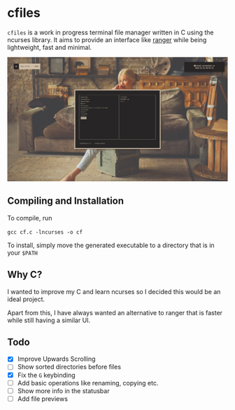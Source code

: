 # cfiles
`cfiles` is a work in progress terminal file manager written in C using the ncurses
library. It aims to provide an interface like [ranger](https://github.com/ranger/ranger) while being lightweight, fast and
minimal.

![screenshot](cf.png)

## Compiling and Installation
To compile, run

   `gcc cf.c -lncurses -o cf`

To install, simply move the generated executable to a directory that is in your `$PATH`

## Why C?
I wanted to improve my C and learn ncurses so I decided this would be an ideal project.

Apart from this, I have always wanted an alternative to ranger that is faster while still having
a similar UI.

## Todo
- [x] Improve Upwards Scrolling
- [ ] Show sorted directories before files
- [x] Fix the `G` keybinding
- [ ] Add basic operations like renaming, copying etc.
- [ ] Show more info in the statusbar
- [ ] Add file previews
